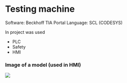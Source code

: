 # Testing machine

Software: Beckhoff TIA Portal</b>
Language: SCL (CODESYS)</b>

In project was used 
<ul>
<li>PLC</li>
<li>Safety</li>
<li>HMI</li>
</ul>

<h3>Image of a model (used in HMI)</h3>
<img src="https://i.postimg.cc/JnPLHF8b/temp-Image-Faco-OX.avif"/>
